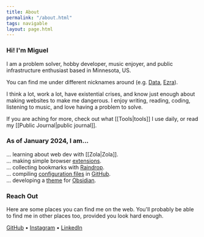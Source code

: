 ```yaml
---
title: About
permalink: "/about.html"
tags: navigable
layout: page.html
---
```


### Hi! I'm Miguel

I am a problem solver, hobby developer, music enjoyer, and public infrastructure enthusiast based in Minnesota, US.

You can find me under different nicknames around (e.g. [Data](https://na.finalfantasyxiv.com/lodestone/character/20296985/), [Ezra](https://wiki.eveuniversity.org/User:Ezra_Salaz)).

I think a lot, work a lot, have existential crises, and know just enough about making websites to make me dangerous. I enjoy writing, reading, coding, listening to music, and love having a problem to solve.

If you are aching for more, check out what [[Tools|tools]] I use daily, or read my [[Public Journal|public journal]].

### As of January 2024, I am…

… learning about web dev with [[Zola|Zola]].  
… making simple browser [extensions](https://addons.mozilla.org/en-US/firefox/user/17772574/).  
… collecting bookmarks with [Raindrop](https://raindrop.io/SemanticData).  
… compiling [configuration files](https://github.com/semanticdata/dotfiles) in [GitHub](https://github.com/).  
… developing a [theme](https://github.com/semanticdata/obsidian-sample-theme) for [Obsidian](https://obsidian.md/).

### Reach Out

Here are some places you can find me on the web. You'll probably be able to find me in other places too, provided you look hard enough.

[GitHub](https://github.com/semanticdata/) • [Instagram](https://instagram.com/miguelapv) • [LinkedIn](https://www.linkedin.com/in/miguelpimentel29/)
